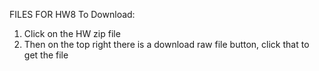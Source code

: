 FILES FOR HW8
To Download:
1. Click on the HW zip file
2. Then on the top right there is a download raw file button, click that to get the file
